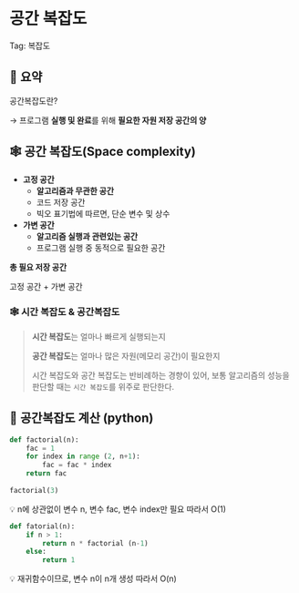 # 공간 복잡도

Tag: 복잡도

## 📖 요약

<aside>
공간복잡도란?

→ 프로그램 **실행 및 완료**를 위해 **필요한 자원 저장 공간의 양**

</aside>

## 🕸️ 공간 복잡도(Space complexity)

- **고정 공간**
    - **알고리즘과 무관한 공간**
    - 코드 저장 공간
    - 빅오 표기법에 따르면, 단순 변수 및 상수
- **가변 공간**
    - **알고리즘 실행과 관련있는 공간**
    - 프로그램 실행 중 동적으로 필요한 공간



**총 필요 저장 공간** 

고정 공간 + 가변 공간

### 🕸️ 시간 복잡도 & 공간복잡도

> **시간 복잡도**는 얼마나 빠르게 실행되는지
> 
>**공간 복잡도**는 얼마나 많은 자원(메모리 공간)이 필요한지
>
> 
>시간 복잡도와 공간 복잡도는 반비례하는 경향이 있어, 보통 알고리즘의 성능을 판단할 때는 `시간 복잡도`를 위주로 판단한다.
> 

## 🔣 공간복잡도 계산 (python)

```python
def factorial(n):
	fac = 1
	for index in range (2, n+1):
		fac = fac * index
	return fac
	
factorial(3)
```

<aside>
💡 n에 상관없이 변수 n, 변수 fac, 변수 index만 필요
따라서 O(1)

</aside>



```python
def fatorial(n):
	if n > 1:
		return n * factorial (n-1)
	else:
		return 1
```

<aside>
💡 재귀함수이므로, 변수 n이 n개 생성
따라서 O(n)

</aside>
